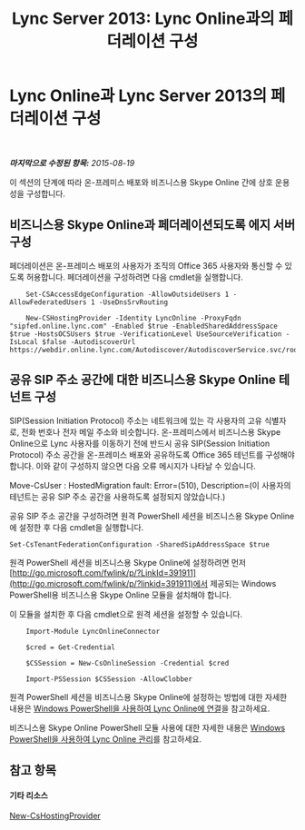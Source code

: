 ﻿---
title: 'Lync Server 2013: Lync Online과의 페더레이션 구성'
TOCTitle: Lync Online과의 페더레이션 구성
ms:assetid: a10bd1d5-c003-46db-9f57-7d55d3fa08da
ms:mtpsurl: https://technet.microsoft.com/ko-kr/library/JJ205126(v=OCS.15)
ms:contentKeyID: 49304569
ms.date: 08/24/2015
mtps_version: v=OCS.15
ms.translationtype: HT
---

# Lync Online과 Lync Server 2013의 페더레이션 구성

 

_**마지막으로 수정된 항목:** 2015-08-19_

이 섹션의 단계에 따라 온-프레미스 배포와 비즈니스용 Skype Online 간에 상호 운용성을 구성합니다.

## 비즈니스용 Skype Online과 페더레이션되도록 에지 서버 구성

페더레이션은 온-프레미스 배포의 사용자가 조직의 Office 365 사용자와 통신할 수 있도록 허용합니다. 페더레이션을 구성하려면 다음 cmdlet을 실행합니다.

```
    Set-CSAccessEdgeConfiguration -AllowOutsideUsers 1 -AllowFederatedUsers 1 -UseDnsSrvRouting
```
```
    New-CSHostingProvider -Identity LyncOnline -ProxyFqdn "sipfed.online.lync.com" -Enabled $true -EnabledSharedAddressSpace $true -HostsOCSUsers $true -VerificationLevel UseSourceVerification -IsLocal $false -AutodiscoverUrl https://webdir.online.lync.com/Autodiscover/AutodiscoverService.svc/root
```

## 공유 SIP 주소 공간에 대한 비즈니스용 Skype Online 테넌트 구성

SIP(Session Initiation Protocol) 주소는 네트워크에 있는 각 사용자의 고유 식별자로, 전화 번호나 전자 메일 주소와 비슷합니다. 온-프레미스에서 비즈니스용 Skype Online으로 Lync 사용자를 이동하기 전에 반드시 공유 SIP(Session Initiation Protocol) 주소 공간을 온-프레미스 배포와 공유하도록 Office 365 테넌트를 구성해야 합니다. 이와 같이 구성하지 않으면 다음 오류 메시지가 나타날 수 있습니다.

Move-CsUser : HostedMigration fault: Error=(510), Description=(이 사용자의 테넌트는 공유 SIP 주소 공간을 사용하도록 설정되지 않았습니다.)

공유 SIP 주소 공간을 구성하려면 원격 PowerShell 세션을 비즈니스용 Skype Online에 설정한 후 다음 cmdlet을 실행합니다.

    Set-CsTenantFederationConfiguration -SharedSipAddressSpace $true

원격 PowerShell 세션을 비즈니스용 Skype Online에 설정하려면 먼저 [http://go.microsoft.com/fwlink/p/?LinkId=391911](http://go.microsoft.com/fwlink/p/?linkid=391911)에서 제공되는 Windows PowerShell용 비즈니스용 Skype Online 모듈을 설치해야 합니다.

이 모듈을 설치한 후 다음 cmdlet으로 원격 세션을 설정할 수 있습니다.

```
    Import-Module LyncOnlineConnector
```
```
    $cred = Get-Credential
```
```
    $CSSession = New-CsOnlineSession -Credential $cred
```
```
    Import-PSSession $CSSession -AllowClobber
```

원격 PowerShell 세션을 비즈니스용 Skype Online에 설정하는 방법에 대한 자세한 내용은 [Windows PowerShell을 사용하여 Lync Online에 연결](https://docs.microsoft.com/en-us/SkypeForBusiness/set-up-your-computer-for-windows-powershell/set-up-your-computer-for-windows-powershell)을 참고하세요.

비즈니스용 Skype Online PowerShell 모듈 사용에 대한 자세한 내용은 [Windows PowerShell을 사용하여 Lync Online 관리](https://docs.microsoft.com/en-us/SkypeForBusiness/set-up-your-computer-for-windows-powershell/set-up-your-computer-for-windows-powershell)를 참고하세요.

## 참고 항목

#### 기타 리소스

[New-CsHostingProvider](https://docs.microsoft.com/en-us/powershell/module/skype/New-CsHostingProvider)

